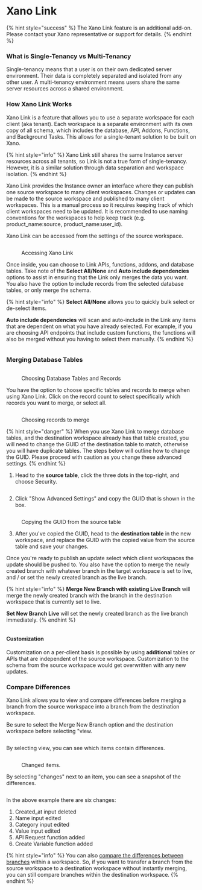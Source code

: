 # Xano Link

{% hint style="success" %}
The Xano Link feature is an additional add-on. Please contact your Xano representative or support for details.&#x20;
{% endhint %}

### What is Single-Tenancy vs Multi-Tenancy

Single-tenancy means that a user is on their own dedicated server environment. Their data is completely separated and isolated from any other user. A multi-tenancy environment means users share the same server resources across a shared environment.

### How Xano Link Works

Xano Link is a feature that allows you to use a separate workspace for each client (aka tenant). Each workspace is a separate environment with its own copy of all schema, which includes the database, API, Addons, Functions, and Background Tasks. This allows for a single-tenant solution to be built on Xano.&#x20;

{% hint style="info" %}
Xano Link still shares the same Instance server resources across all tenants, so Link is not a true form of single-tenancy. However, it is a similar solution through data separation and workspace isolation.&#x20;
{% endhint %}

Xano Link provides the Instance owner an interface where they can publish one source workspace to many client workspaces. Changes or updates can be made to the source workspace and published to many client workspaces. This is a manual process so it requires keeping track of which client workspaces need to be updated. It is recommended to use naming conventions for the workspaces to help keep track (e.g. product\_name:source, product\_name:user\_id).&#x20;

Xano Link can be accessed from the settings of the source workspace.

<figure><img src="../../.gitbook/assets/CleanShot 2023-03-22 at 13.47.50.png" alt=""><figcaption><p>Accessing Xano Link</p></figcaption></figure>

Once inside, you can choose to Link APIs, functions, addons, and database tables. Take note of the **Select All/None** and **Auto include dependencies** options to assist in ensuring that the Link only merges the data you want. You also have the option to include records from the selected database tables, or only merge the schema.

{% hint style="info" %}
**Select All/None** allows you to quickly bulk select or de-select items.

**Auto include dependencies** will scan and auto-include in the Link any items that are dependent on what you have already selected. For example, if you are choosing API endpoints that include custom functions, the functions will also be merged without you having to select them manually.
{% endhint %}

<figure><img src="../../.gitbook/assets/CleanShot 2023-03-22 at 13.49.24.png" alt=""><figcaption></figcaption></figure>

### Merging Database Tables

<figure><img src="../../.gitbook/assets/CleanShot 2023-03-22 at 14.32.53.png" alt=""><figcaption><p>Choosing Database Tables and Records</p></figcaption></figure>

You have the option to choose specific tables and records to merge when using Xano Link. Click on the record count to select specifically which records you want to merge, or select all.

<figure><img src="../../.gitbook/assets/CleanShot 2023-03-22 at 14.35.05@2x.png" alt=""><figcaption><p>Choosing records to merge</p></figcaption></figure>

{% hint style="danger" %}
When you use Xano Link to merge database tables, and the destination workspace already has that table created, you will need to change the GUID of the destination table to match, otherwise you will have duplicate tables. The steps below will outline how to change the GUID. Please proceed with caution as you change these advanced settings.
{% endhint %}

1. Head to the **source table**, click the three dots in the top-right, and choose Security.

<figure><img src="../../.gitbook/assets/CleanShot 2023-03-22 at 14.16.59@2x.png" alt=""><figcaption></figcaption></figure>

2. Click "Show Advanced Settings" and copy the GUID that is shown in the box.

<figure><img src="../../.gitbook/assets/CleanShot 2023-03-22 at 14.20.19.png" alt=""><figcaption><p>Copying the GUID from the source table</p></figcaption></figure>

3. After you've copied the GUID, head to the **destination table** in the new workspace, and replace the GUID with the copied value from the source table and save your changes.

Once you're ready to publish an update select which client workspaces the update should be pushed to. You also have the option to merge the newly created branch with whatever branch in the target workspace is set to live, and / or set the newly created branch as the live branch.

{% hint style="info" %}
**Merge New Branch with existing Live Branch** will merge the newly created branch with the branch in the destination workspace that is currently set to live.

**Set New Branch Live** will set the newly created branch as the live branch immediately.
{% endhint %}

<figure><img src="../../.gitbook/assets/CleanShot 2023-03-22 at 13.52.50.png" alt=""><figcaption></figcaption></figure>

#### Customization

Customization on a per-client basis is possible by using **additional** tables or APIs that are independent of the source workspace. Customization to the schema from the source workspace would get overwritten with any new updates.&#x20;

### Compare Differences

Xano Link allows you to view and compare differences before merging a branch from the source workspace into a branch from the destination workspace.

Be sure to select the Merge New Branch option and the destination workspace before selecting "view.

<figure><img src="../../.gitbook/assets/CleanShot 2024-01-17 at 10.20.33.png" alt=""><figcaption></figcaption></figure>

By selecting view, you can see which items contain differences.

<figure><img src="../../.gitbook/assets/CleanShot 2024-01-17 at 10.23.16.png" alt=""><figcaption><p>Changed items.</p></figcaption></figure>

By selecting "changes" next to an item, you can see a snapshot of the differences.

<figure><img src="../../.gitbook/assets/CleanShot 2024-01-17 at 10.14.34.png" alt=""><figcaption></figcaption></figure>

In the above example there are six changes:

1. Created\_at input deleted
2. Name input edited
3. Category input edited
4. Value input edited
5. API Request function added
6. Create Variable function added

{% hint style="info" %}
You can also [compare the differences between branches](broken-reference) within a workspace. So, if you want to transfer a branch from the source workspace to a destination workspace without instantly merging, you can still compare branches within the destination workspace.
{% endhint %}
